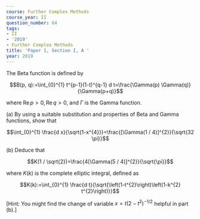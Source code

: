 ```yaml
---
course: Further Complex Methods
course_year: II
question_number: 64
tags:
- II
- '2019'
- Further Complex Methods
title: 'Paper 1, Section I, A '
year: 2019
---
```




The Beta function is defined by

$$B(p, q):=\int_{0}^{1} t^{p-1}(1-t)^{q-1} d t=\frac{\Gamma(p) \Gamma(q)}{\Gamma(p+q)}$$

where $\operatorname{Re} p>0, \operatorname{Re} q>0$, and $\Gamma$ is the Gamma function.

(a) By using a suitable substitution and properties of Beta and Gamma functions, show that

$$\int_{0}^{1} \frac{d x}{\sqrt{1-x^{4}}}=\frac{[\Gamma(1 / 4)]^{2}}{\sqrt{32 \pi}}$$

(b) Deduce that

$$K(1 / \sqrt{2})=\frac{4[\Gamma(5 / 4)]^{2}}{\sqrt{\pi}}$$

where $K(k)$ is the complete elliptic integral, defined as

$$K(k):=\int_{0}^{1} \frac{d t}{\sqrt{\left(1-t^{2}\right)\left(1-k^{2} t^{2}\right)}}$$

[Hint: You might find the change of variable $x=t\left(2-t^{2}\right)^{-1 / 2}$ helpful in part (b).]